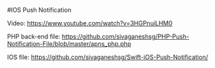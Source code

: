 #IOS Push Notification

Video:
https://www.youtube.com/watch?v=3HGPnuiLHM0

PHP back-end file:
https://github.com/sivaganeshsg/PHP-Push-Notification-File/blob/master/apns_php.php

IOS file:
https://github.com/sivaganeshsg/Swift-iOS-Push-Notification/